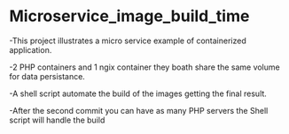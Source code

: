 # Microservice_image_build_time

-This project illustrates a micro service example of containerized application. 

-2 PHP containers and 1 ngix container they boath share the same volume for data persistance. 

-A shell script automate the build of the images getting the final result.

-After the second commit you can have as many PHP servers the Shell script will handle the build   
